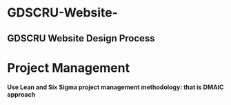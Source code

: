 # GDSCRU-Website-
## GDSCRU Website Design Process
  #    Project Management
  #### Use Lean and Six Sigma project management methodology: that is DMAIC approach
